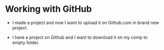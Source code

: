Working with GitHub
===================

* I made a project and now I want to upload it on Github.com in brand new project.


* I have a project on Github and I want to download it on my comp to empty folder.
